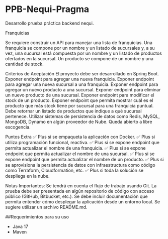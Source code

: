 # PPB-Nequi-Pragma
Desarrollo prueba práctica backend nequi.

Franquicias

Se requiere construir un API para manejar una lista de franquicias. Una franquicia se compone por un nombre y un listado de sucursales y, a su vez, 
una sucursal está compuesta por un nombre y un listado de productos ofertados en la sucursal. Un producto se compone de un nombre y una cantidad de stock.

Criterios de Aceptación
El proyecto debe ser desarrollado en Spring Boot.
Exponer endpoint para agregar una nueva franquicia.
Exponer endpoint para agregar una nueva sucursal a una franquicia.
Exponer endpoint para agregar un nuevo producto a una sucursal.
Exponer endpoint para eliminar un nuevo producto de una sucursal.
Exponer endpoint para modificar el stock de un producto.
Exponer endpoint que permita mostrar cuál es el producto que más stock tiene por sucursal para una franquicia puntual. Debe retornar un listado de productos 
que indique a qué sucursal pertenece. Utilizar sistemas de persistencia de datos como Redis, MySQL, MongoDB, Dynamo en algún proveedor de Nube. Queda abierto a libre escogencia.

Puntos Extra
✅ Plus si se empaqueta la aplicación con Docker.
✅ Plus si utiliza programación funcional, reactiva.
✅ Plus si se expone endpoint que permita actualizar el nombre de una franquicia.
✅ Plus si se expone endpoint que permita actualizar el nombre de una sucursal.
✅ Plus si se expone endpoint que permita actualizar el nombre de un producto.
✅ Plus si se aprovisiona la persistencia de datos con infraestructura como código como Terraform, Cloudformation, etc.
✅ Plus si toda la solución se despliega en la nube.

Notas Importantes:
Se tendrá en cuenta el flujo de trabajo usando Git.
La prueba debe ser presentada en algún repositorio de código con acceso público (GitHub, Bitbucket, etc.).
Se debe incluir documentación que permita entender cómo desplegar la aplicación desde un entorno local. Se sugiere utilizar un archivo README.md.

##Requerimientos para su uso
- Java 17
- Maven
